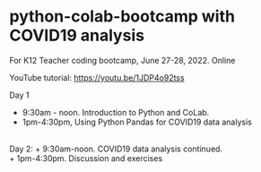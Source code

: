 # python-colab-bootcamp with COVID19 analysis
For K12 Teacher coding bootcamp, June 27-28, 2022. Online

YouTube tutorial: https://youtu.be/1JDP4o92tss 

Day 1
+ 9:30am - noon. Introduction to Python and CoLab. <br> 
+ 1pm-4:30pm,  Using Python Pandas for COVID19 data analysis <br> 
       
<br>        
Day 2: 
+ 9:30am-noon. COVID19 data analysis continued. <br> 
+ 1pm-4:30pm.  Discussion and exercises
